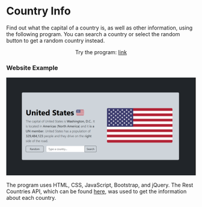 # Country Info

Find out what the capital of a country is, as well as other information, using the following program. You can search a country or select the random button to get a random country instead. <br>

<div align="center">
  Try the program: 
  <a href="https://paper-clips.github.io/Country-Info/" target="_blank">link</a>
</div>

### Website Example
![Website example showing details about The United States of America](assets/images/website-example.png)

The program uses HTML, CSS, JavaScript, Bootstrap, and jQuery.
The Rest Countries API, which can be found [here](https://restcountries.com/), was used to get the information about each country.
